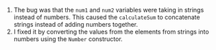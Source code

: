1. The bug was that the `num1` and `num2` variables were taking in strings instead of numbers. This caused the `calculateSum` to concatenate strings instead of adding numbers together.
2. I fixed it by converting the values from the elements from strings into numbers using the `Number` constructor.
